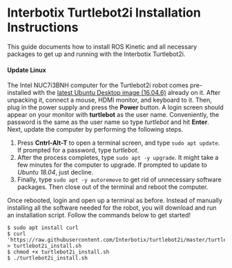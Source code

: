 # Interbotix Turtlebot2i Installation Instructions


This guide documents how to install ROS Kinetic and all necessary packages to get up and running with the Interbotix Turtlebot2i.

#### Update Linux

The Intel NUC7i3BNH computer for the Turtlebot2i robot comes pre-installed with the [latest Ubuntu Desktop image (16.04.6)](https://releases.ubuntu.com/16.04/) already on it. After unpacking it, connect a mouse, HDMI monitor, and keyboard to it. Then, plug in the power supply and press the **Power** button.
A login screen should appear on your monitor with **turtlebot** as the user name. Conveniently, the password is the same as the user name so type *turtlebot* and hit **Enter**. Next, update the computer by performing the following steps.

1. Press **Cntrl-Alt-T** to open a terminal screen, and type `sudo apt update`. If prompted for a password, type *turtlebot*.
2. After the process completes, type `sudo apt -y upgrade`. It might take a few minutes for the computer to upgrade. If prompted to update to *Ubuntu 18.04*, just decline.
3. Finally, type `sudo apt -y autoremove` to get rid of unnecessary software packages. Then close out of the terminal and reboot the  computer.

Once rebooted, login and open up a terminal as before. Instead of manually installing all the software needed for the robot, you will download and run an installation script. Follow the commands below to get started!

    $ sudo apt install curl
    $ curl 'https://raw.githubusercontent.com/Interbotix/turtlebot2i/master/turtlebot2i_misc/turtlebot2i_install.sh' > turtlebot2i_install.sh
    $ chmod +x turtlebot2i_install.sh
    $ ./turtlebot2i_install.sh
